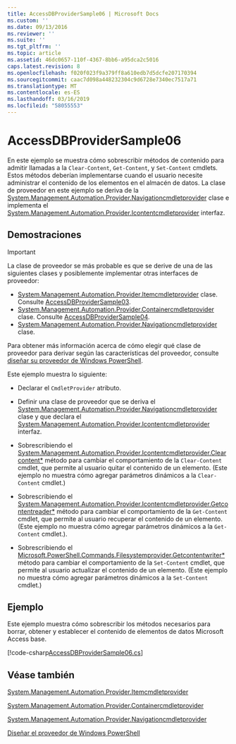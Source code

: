 ```yaml
---
title: AccessDBProviderSample06 | Microsoft Docs
ms.custom: ''
ms.date: 09/13/2016
ms.reviewer: ''
ms.suite: ''
ms.tgt_pltfrm: ''
ms.topic: article
ms.assetid: 46dc0657-110f-4367-8bb6-a95dca2c5016
caps.latest.revision: 8
ms.openlocfilehash: f020f023f9a379ff8a610edb7d5dcfe207170394
ms.sourcegitcommit: caac7d098a448232304c9d6728e7340ec7517a71
ms.translationtype: MT
ms.contentlocale: es-ES
ms.lasthandoff: 03/16/2019
ms.locfileid: "58055553"
---
```

# <a name="accessdbprovidersample06"></a>AccessDBProviderSample06

En este ejemplo se muestra cómo sobrescribir métodos de contenido para admitir llamadas a la `Clear-Content`, `Get-Content`, y `Set-Content` cmdlets. Estos métodos deberían implementarse cuando el usuario necesite administrar el contenido de los elementos en el almacén de datos. La clase de proveedor en este ejemplo se deriva de la [System.Management.Automation.Provider.Navigationcmdletprovider](/dotnet/api/System.Management.Automation.Provider.NavigationCmdletProvider) clase e implementa el [ System.Management.Automation.Provider.Icontentcmdletprovider](/dotnet/api/System.Management.Automation.Provider.IContentCmdletProvider) interfaz.

## <a name="demonstrates"></a>Demostraciones

> [!IMPORTANT]
> La clase de proveedor se más probable es que se derive de una de las siguientes clases y posiblemente implementar otras interfaces de proveedor:
>
> -   [System.Management.Automation.Provider.Itemcmdletprovider](/dotnet/api/System.Management.Automation.Provider.ItemCmdletProvider) clase. Consulte [AccessDBProviderSample03](./accessdbprovidersample03.md).
> -   [System.Management.Automation.Provider.Containercmdletprovider](/dotnet/api/System.Management.Automation.Provider.ContainerCmdletProvider) clase. Consulte [AccessDBProviderSample04](./accessdbprovidersample04.md).
> -   [System.Management.Automation.Provider.Navigationcmdletprovider](/dotnet/api/System.Management.Automation.Provider.NavigationCmdletProvider) clase.
>
> Para obtener más información acerca de cómo elegir qué clase de proveedor para derivar según las características del proveedor, consulte [diseñar su proveedor de Windows PowerShell](./provider-types.md).

Este ejemplo muestra lo siguiente:

- Declarar el `CmdletProvider` atributo.

- Definir una clase de proveedor que se deriva el [System.Management.Automation.Provider.Navigationcmdletprovider](/dotnet/api/System.Management.Automation.Provider.NavigationCmdletProvider) clase y que declara el [ System.Management.Automation.Provider.Icontentcmdletprovider](/dotnet/api/System.Management.Automation.Provider.IContentCmdletProvider) interfaz.

- Sobrescribiendo el [System.Management.Automation.Provider.Icontentcmdletprovider.Clearcontent*](/dotnet/api/System.Management.Automation.Provider.IContentCmdletProvider.ClearContent) método para cambiar el comportamiento de la `Clear-Content` cmdlet, que permite al usuario quitar el contenido de un elemento. (Este ejemplo no muestra cómo agregar parámetros dinámicos a la `Clear-Content` cmdlet.)

- Sobrescribiendo el [System.Management.Automation.Provider.Icontentcmdletprovider.Getcontentreader*](/dotnet/api/System.Management.Automation.Provider.IContentCmdletProvider.GetContentReader) método para cambiar el comportamiento de la `Get-Content` cmdlet, que permite al usuario recuperar el contenido de un elemento. (Este ejemplo no muestra cómo agregar parámetros dinámicos a la `Get-Content` cmdlet.).

- Sobrescribiendo el [Microsoft.PowerShell.Commands.Filesystemprovider.Getcontentwriter*](/dotnet/api/Microsoft.PowerShell.Commands.FileSystemProvider.GetContentWriter) método para cambiar el comportamiento de la `Set-Content` cmdlet, que permite al usuario actualizar el contenido de un elemento. (Este ejemplo no muestra cómo agregar parámetros dinámicos a la `Set-Content` cmdlet.)

## <a name="example"></a>Ejemplo

Este ejemplo muestra cómo sobrescribir los métodos necesarios para borrar, obtener y establecer el contenido de elementos de datos Microsoft Access base.

[!code-csharp[AccessDBProviderSample06.cs](../../powershell-sdk-samples/SDK-2.0/csharp/AccessDBProviderSample06/AccessDBProviderSample06.cs#L11-L2399 "AccessDBProviderSample06.cs")]

## <a name="see-also"></a>Véase también

[System.Management.Automation.Provider.Itemcmdletprovider](/dotnet/api/System.Management.Automation.Provider.ItemCmdletProvider)

[System.Management.Automation.Provider.Containercmdletprovider](/dotnet/api/System.Management.Automation.Provider.ContainerCmdletProvider)

[System.Management.Automation.Provider.Navigationcmdletprovider](/dotnet/api/System.Management.Automation.Provider.NavigationCmdletProvider)

[Diseñar el proveedor de Windows PowerShell](./provider-types.md)
